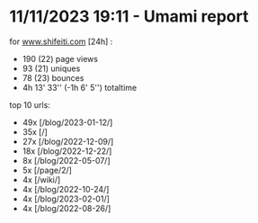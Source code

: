 # 11/11/2023 19:11 - Umami report
for www.shifeiti.com [24h] :

 - 190 (22) page views
 - 93 (21) uniques
 - 78 (23) bounces
 - 4h 13' 33'' (-1h 6' 5'') totaltime


top 10 urls:
 - 49x [/blog/2023-01-12/]
 - 35x [/]
 - 27x [/blog/2022-12-09/]
 - 18x [/blog/2022-12-22/]
 - 8x [/blog/2022-05-07/]
 - 5x [/page/2/]
 - 4x [/wiki/]
 - 4x [/blog/2022-10-24/]
 - 4x [/blog/2023-02-01/]
 - 4x [/blog/2022-08-26/]


